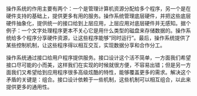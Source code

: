 操作系统的作用主要有两个：一个是管理计算机资源分配给多个程序，另一个是在硬件支持的基础上，提供更多有用的服务。操作系统管理底层硬件，并把这些底层硬件抽象化，提供统一的接口给到上层应用，上层应用对底层硬件并无感知。据个例子：一个文字处理程序更本不关心它是用什么类型的磁盘来存储数据的。操作系统给多个程序分享硬件资源，让这些程序能够“同时运行”。最后，操作系统提供了某些控制机制，让这些程序得以相互交互，实现数据分享和合作分工。

操作系统通过接口给用户程序提供服务。接口设计这个活不简单，一方面我们希望接口尽可能的小而美，这样我们在实现的时候就很方便，不容易出错；但是另一方面我们又希望给到应用程序很多高级炫酷的特性，能够覆盖更多的需求。解决这个矛盾的关键是：组合。接口设计依赖于一些机制，这些机制可以相互组合，以此来提供更多的通用性。